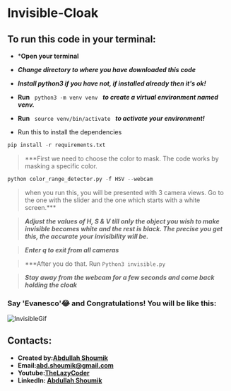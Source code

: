 # Invisible-Cloak

## To run this code in your terminal:
* ***Open your terminal**
* ***Change directory to where you have downloaded this code***
* ***Install python3 if you have not, if installed already then it's ok!***
* **Run**  `  python3 -m venv venv  ` ***to create a virtual environment named venv.***
* **Run**   `  source venv/bin/activate  ` 
***to activate your environment!***

*  Run this to install the dependencies
```python
pip install -r requirements.txt
```
> ***First we need to choose the color to mask. The code works by masking a specific color.
```python
python color_range_detector.py -f HSV --webcam
```
> when you run this, you will be presented with 3 camera views. Go to the one with the slider and the one which starts  with a white screen.***

> ***Adjust the values of H, S & V till only the object you wish to make invisible becomes white and the rest is black. The precise you get this, the accurate your invisibility will be.***

> ***Enter q to exit from all cameras***

> ***After you do that. Run `Python3 invisible.py`

> ***Stay away from the webcam for a few seconds and come back holding the cloak***

### Say 'Evanesco'😂 and Congratulations! You will be like this:
![InvisibleGif](https://github.com/abd-shoumik/Invisible-Cloak/blob/master/Invisible.gif)

## Contacts:
* **Created by:[Abdullah Shoumik](https://github.com/abd-shoumik)**
* **Email:[abd.shoumik@gmail.com](https://abd.shoumik@gmail.com)**
* **Youtube:[TheLazyCoder](https://youtube.com/channel/UCWjx_FKjjfjAL-wtSi-iS4g)**
* **LinkedIn: [Abdullah Shoumik](https://www.linkedin.com/in/abdullah-shoumik-7a0b36135/)**



